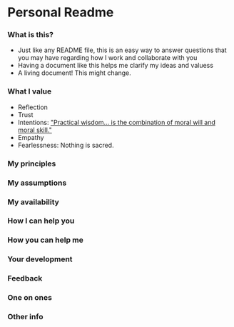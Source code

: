# Personal Readme

### What is this?

- Just like any README file, this is an easy way to answer questions that you may have regarding how I work and collaborate with you
- Having a document like this helps me clarify my ideas and valuess
- A living document! This might change.

### What I value

- Reflection
- Trust
- Intentions: ["Practical wisdom... is the combination of moral will and moral skill."](https://www.ted.com/talks/barry_schwartz_our_loss_of_wisdom/transcript?language=en)
- Empathy
- Fearlessness: Nothing is sacred. 

### My principles 

### My assumptions

### My availability

### How I can help you

### How you can help me

### Your development

### Feedback

### One on ones 

### Other info

